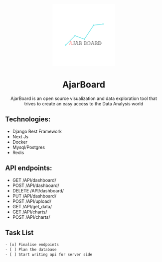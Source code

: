 <center>

<img style="width: 200px; height:200px" src="images\AjarBoard.png" alt="Project logo">

<h1>AjarBoard</h1>
<p>AjarBoard is an open source visualization and data exploration tool that trives to create an easy access to the Data Analysis world</p>
</center>


<h2> Technologies: </h2>
<ul>
<li>Django Rest Framework</li>
<li>Next Js</li>
<li>Docker</li>
<li>Mysql/Postgres</li>
<li>Redis</li>
</ul>



<h2> API endpoints: </h2>

<ul>
<li>GET /API/dashboard/</li>
<li>POST /API/dashboard/</li>
<li>DELETE /API/dashboard/</li>
<li>PUT /API/dashboard/</li>
<li>POST /API/upload/</li>
<li>GET /API/get_data/</li>
<li>GET /API/charts/</li>
<li>POST /API/charts/</li>
</ul>

<h2> Task List </h2>

    - [x] Finalise endpoints
    - [ ] Plan the database
    - [ ] Start writing api for server side